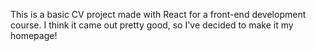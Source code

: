 This is a basic CV project made with React for a front-end development course. 
I think it came out pretty good, so I've decided to make it my homepage!
